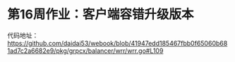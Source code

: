 # 第16周作业：客户端容错升级版本
代码地址：https://github.com/daidai53/webook/blob/41947edd185467fbb0f65060b681ad7c2a6682e9/pkg/grpcx/balancer/wrr/wrr.go#L109